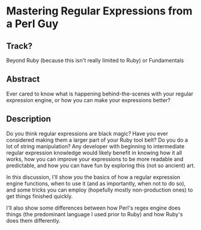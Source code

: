 # Mastering Regular Expressions from a Perl Guy

## Track?

Beyond Ruby (because this isn't really limited to Ruby) or Fundamentals

## Abstract

Ever cared to know what is happening behind-the-scenes with your
regular expression engine, or how you can make your expressions
better?

## Description

Do you think regular expressions are black magic?  Have you ever
considered making them a larger part of your Ruby tool belt?  Do you
do a lot of string manipulation?  Any developer with beginning to
intermediate regular expression knowledge would likely benefit in
knowing how it all works, how you can improve your expressions to be
more readable and predictable, and how you can have fun by exploring
this (not so ancient) art.

In this discussion, I'll show you the basics of how a regular
expression engine functions, when to use it (and as importantly, when
not to do so), and some tricks you can employ (hopefully mostly
non-production ones) to get things finished quickly.

I'll also show some differences between how Perl's regex engine does
things (the predominant language I used prior to Ruby) and how Ruby's
does them differently.
